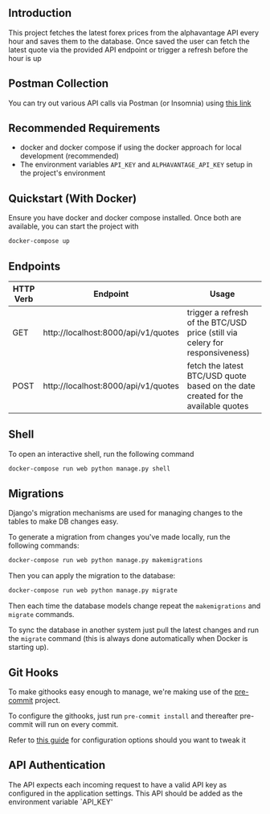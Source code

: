 ## Introduction

This project fetches the latest forex prices from the alphavantage API every hour and saves them to the database. 
Once saved the user can fetch the latest quote via the provided API endpoint or trigger a refresh before the hour is up

## Postman Collection

You can try out various API calls via Postman (or Insomnia) using [this link](https://www.getpostman.com/collections/85efa8a64f4cc52d70dd)

## Recommended Requirements

- docker and docker compose if using the docker approach for local development (recommended)
- The environment variables `API_KEY` and `ALPHAVANTAGE_API_KEY` setup in the project's environment

## Quickstart (With Docker)

Ensure you have docker and docker compose installed.  Once both are available, you can start the project with

```bash
docker-compose up
```

## Endpoints

| HTTP Verb  | Endpoint  |  Usage |
|---|---|---|
| GET | http://localhost:8000/api/v1/quotes | trigger a refresh of the BTC/USD price (still via celery for responsiveness)  |
| POST  | http://localhost:8000/api/v1/quotes  | fetch the latest BTC/USD quote based on the date created for the available quotes |

## Shell

To open an interactive shell, run the following command

```bash
docker-compose run web python manage.py shell
```

## Migrations

Django's migration mechanisms are used for managing changes to the tables to make DB changes easy.

To generate a migration from changes you've made locally, run the following commands:

```bash
docker-compose run web python manage.py makemigrations
```

Then you can apply the migration to the database:

```bash
docker-compose run web python manage.py migrate
```

Then each time the database models change repeat the `makemigrations` and `migrate` commands.

To sync the database in another system just pull the latest changes and run the `migrate` command (this is always done automatically when Docker is starting up).

## Git Hooks

To make githooks easy enough to manage, we're making use of the [pre-commit](https://pre-commit.com/) project.

To configure the githooks, just run `pre-commit install` and thereafter pre-commit will run on every commit.

Refer to [this guide](https://pre-commit.com/#2-add-a-pre-commit-configuration) for configuration options should you want to tweak it

## API Authentication

The API expects each incoming request to have a valid API key as configured in the application settings.  This API should be added as the environment variable `API_KEY'
